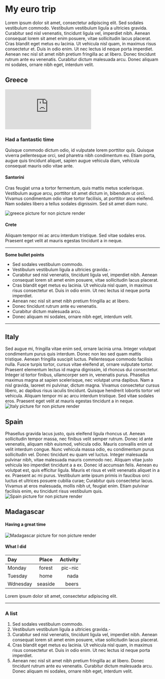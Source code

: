 # My euro trip

Lorem ipsum dolor sit amet, consectetur adipiscing elit. Sed sodales vestibulum commodo. Vestibulum vestibulum ligula a ultricies gravida. Curabitur sed nisl venenatis, tincidunt ligula vel, imperdiet nibh. Aenean consequat lorem sit amet enim posuere, vitae sollicitudin lacus placerat. Cras blandit eget metus eu lacinia. Ut vehicula nisl quam, in maximus risus consectetur et. Duis in odio enim. Ut nec lectus id neque porta imperdiet. Aenean nec nisl sit amet nibh pretium fringilla ac at libero. Donec tincidunt rutrum ante eu venenatis. Curabitur dictum malesuada arcu. Donec aliquam mi sodales, ornare nibh eget, interdum velit.

## Greece

<iframe width="280" height="130" src="https://www.youtube.com/embed/4td2mnUhTGo" title="YouTube video player" frameborder="0" allow="accelerometer; autoplay; clipboard-write; encrypted-media; gyroscope; picture-in-picture" allowfullscreen></iframe>

### Had a fantastic time
Quisque commodo dictum odio, id vulputate lorem porttitor quis. Quisque viverra pellentesque orci, sed pharetra nibh condimentum eu. Etiam porta, augue quis tincidunt aliquet, sapien augue vehicula diam, vehicula consequat mauris odio vitae ante.

#### Santorini
Cras feugiat urna a tortor fermentum, quis mattis metus scelerisque. Vestibulum augue arcu, porttitor sit amet dictum in, bibendum ut orci. Vivamus condimentum odio vitae tortor facilisis, at porttitor arcu eleifend. Nam sodales libero a tellus sodales dignissim. Sed sit amet diam nunc. 

![greece picture for non picture render](./pictures/greece.jpg "greece picture")

#### Crete

Aliquam tempor mi ac arcu interdum tristique. Sed vitae sodales eros. Praesent eget velit at mauris egestas tincidunt a in neque.

___

**Some bullet points**

+ Sed sodales vestibulum commodo.
+ Vestibulum vestibulum ligula a ultricies gravida.-
+ Curabitur sed nisl venenatis, tincidunt ligula vel, imperdiet nibh. Aenean consequat lorem sit amet enim posuere, vitae sollicitudin lacus placerat.
+ Cras blandit eget metus eu lacinia. Ut vehicula nisl quam, in maximus risus consectetur et. Duis in odio enim. Ut nec lectus id neque porta imperdiet. 
+ Aenean nec nisl sit amet nibh pretium fringilla ac at libero.
+ Donec tincidunt rutrum ante eu venenatis.
+ Curabitur dictum malesuada arcu.
+ Donec aliquam mi sodales, ornare nibh eget, interdum velit.
___

## Italy

Sed augue mi, fringilla vitae enim sed, ornare lacinia urna. Integer volutpat condimentum purus quis interdum. Donec non leo sed quam mattis tristique. Aenean fringilla suscipit luctus. Pellentesque commodo facilisis nulla. Fusce turpis tortor, cursus vitae eleifend at, ornare vulputate tortor. Praesent elementum lectus id magna dignissim, id rhoncus dui consectetur. Integer id tortor finibus, ullamcorper sem in, venenatis purus. Phasellus maximus magna at sapien scelerisque, nec volutpat urna dapibus. Nam a nisl gravida, laoreet mi pulvinar, dictum magna. Vivamus consectetur cursus libero, ac dapibus risus iaculis tincidunt. Quisque hendrerit lobortis tortor vel vehicula. Aliquam tempor mi ac arcu interdum tristique. Sed vitae sodales eros. Praesent eget velit at mauris egestas tincidunt a in neque. 
![Italy picture for non picture render](./pictures/italy.jpg)


## Spain

Phasellus gravida lacus justo, quis eleifend ligula rhoncus ut. Aenean sollicitudin tempor massa, nec finibus velit semper rutrum. Donec id ante venenatis, aliquam nibh euismod, vehicula odio. Mauris convallis enim ut velit interdum congue. Nunc vehicula massa odio, eu condimentum purus sollicitudin vel. Donec tincidunt eu quam vel luctus. Integer malesuada pulvinar nibh, vitae malesuada mauris commodo nec. Aliquam vitae justo vehicula leo imperdiet tincidunt a a ex. Donec id accumsan felis. Aenean eu volutpat est, quis efficitur ligula. Mauris et risus et velit venenatis aliquet in a ex. Praesent ac mi purus. Vestibulum ante ipsum primis in faucibus orci luctus et ultrices posuere cubilia curae; Curabitur quis consectetur lacus. Vivamus at eros malesuada, mollis nibh ut, feugiat enim. Etiam pulvinar facilisis enim, eu tincidunt risus vestibulum quis.
![Spain picture for non picture render](./pictures/spain.jpg)

## Madagascar

#### Having a great time
![Madagascar picture for non picture render](./pictures/madagascar.jpg)

#### What I did
| Day         | Place        | Activity      |
| :---        |    :----:    |          ---: |
| Monday      | forest       | pic-nic       |
| Tuesday     | home         | nada          |
| Wdnesday    | seaside      | beers         |

Lorem ipsum dolor sit amet, consectetur adipiscing elit.

___

### A list
1. Sed sodales vestibulum commodo.
1. Vestibulum vestibulum ligula a ultricies gravida.-
1. Curabitur sed nisl venenatis, tincidunt ligula vel, imperdiet nibh. Aenean consequat lorem sit amet enim posuere, vitae sollicitudin lacus placerat.
1. Cras blandit eget metus eu lacinia. Ut vehicula nisl quam, in maximus risus consectetur et. Duis in odio enim. Ut nec lectus id neque porta imperdiet. 
1. Aenean nec nisl sit amet nibh pretium fringilla ac at libero. Donec tincidunt rutrum ante eu venenatis. Curabitur dictum malesuada arcu. Donec aliquam mi sodales, ornare nibh eget, interdum velit.